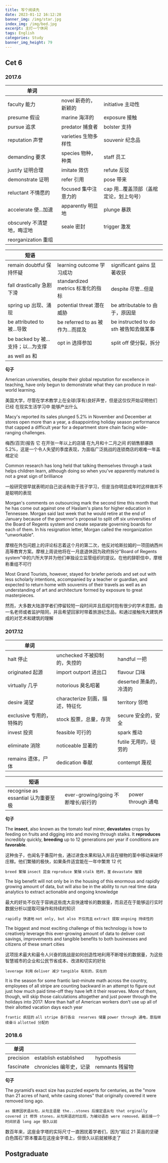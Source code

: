 ```yaml
---
title: 写个阅读先
date: 2023-01-12 16:12:28
banner_img: /img/star.jpg
index_img: /img/bed.jpg
excerpt: 主打一个休闲
tags: English
categories: Study
banner_img_height: 79
---
```


## Cet 6

### 2017.6

| 单词                       |                      |                                         |
| -------------------------- | -------------------- | --------------------------------------- |
| faculty 能力               | novel 新奇的，新颖的 | initiative 主动性                       |
| presume 假设               | marine 海洋的        | exposure 接触                           |
| pursue 追求                | predator 捕食者      | bolster 支持                            |
| reputation 声誉            | varieties 生物多样性 | souvenir 纪念品                         |
| demanding 要求             | species 物种，种类   | staff 员工                              |
| justify 证明合理           | imitate 效仿         | refute 反驳                             |
| demonstrate 证明           | refer 引用           | pose 带来                               |
| reluctant 不情愿的         | focused 集中注意力的 | cap 用...覆盖顶部（盖棺定论，划上句号） |
| accelerate 使...加速       | apparently 明显地    | plunge 暴跌                             |
| obscurely 不清楚地，晦涩地 | seale 密封           | trigger 激发                            |
| reorganization 重组        |                      |                                         |

| **短语**                            |                                   |                                        |
| ----------------------------------- | --------------------------------- | -------------------------------------- |
| remain doubtful 保持怀疑            | learning outcome 学习成功         | significant gains 显著收获             |
| fall drastically 急剧下滑           | standardized metrics 标准化的指标 | despite 尽管...但是                    |
| spring up 出现、涌现                | potential threat 潜在威胁         | be attributable to 由于，原因是        |
| be attributed to 被...导致          | be referred to as 被作为...而提及 | be instructed to do sth 被告知去做某事 |
| be backed by 被...支持；以...为支撑 | opt in 选择参加                   | split off 使分裂，拆分                 |
| as well as 和                       |                                   |                                        |

**句子**

American universities, despite their global reputation for excellence in teaching, have only begun to demonstrate what they can produce in real-world learning.

美国大学，尽管在学术教学上在全球(享有)良好声誉，但是这仅仅开始证明他们 已经 在现实生活学习中 能够产出什么

Macy's reported its sales plunged 5.2% in November and December at stores open more than a year, a disappointing holiday season performance that capped a difficult year for a department store chain facing wide-ranging challenges.

梅西(百货)报告 它 在开张一年以上的店铺 在九月和十二月之间 的销售额暴跌5.2%，这是一个令人失望的季度表现，为面临广泛挑战的连锁商店的艰难一年盖棺定论

Common research has long held that talking themselves through a task helps children learn, although doing so when you've apparently matured is not a great sign of brilliance

一般研究很早就表明对自己说话有助于孩子学习，但是当你明显成年时这样做并不是聪明的表现

Morgan's comments on outsourcing mark the second time this month that he has come out against one of Haslam's plans for higher education in Tennessee. Morgan said last week that he would retire at the end of January because of the governor's proposal to split off six universities of the Board of Regents system and create separate governing boards for each of them. In his resignation letter, Morgan called the reorganization "unworkable".

摩根在外包问题上的评论标志着这个月的第二次，他反对哈斯拉姆的一项田纳西州高等教育方案。摩根上周说他将在一月底退休因为政府拆分"Board of Regents system"中的六所大学并为他们单独设立监管组织的提议。在他的辞职信中，摩根称重组不可行

Most Grand Tourists, however, stayed for briefer periods and set out with less scholarly intentions, accompanied by a teacher or guardian, and expected to return home with souvenirs of their travels as well as an understanding of art and architecture formed by exposure to great masterpieces.

然而，大多数大陆游学者们停留较短一段时间并且启程时抱有很少的学术意图，由一名老师或者监护陪同，并且希望回家时带着旅游纪念品，和通过接触伟大建筑养成的对艺术和建筑的理解

### 2017.12

| 单词                     |                                 |                         |
| ------------------------ | ------------------------------- | ----------------------- |
| halt 停止                | unchecked 不被抑制的，失控的    | handful 一把            |
| originated 起源          | import outport 进出口           | flavour 口味            |
| virtually 几乎           | notorious 臭名昭著              | deserted 萧条的，冷清的 |
| desire 渴望              | characterize 刻画，描述，特征化 | territory 领地          |
| exclusive 专用的，特殊的 | stock 股票，总量，存货          | secure 安全的，安全     |
| invest 投资              | feasible 可行的                 | spark 推动              |
| eliminate 消除           | noticeable 显著的               | futile 无用的，徒劳的   |
| remains 遗体，尸体       | dedication 奉献                 | contempt 蔑视           |

| **短语**                            |                                    |                    |
| ----------------------------------- | ---------------------------------- | ------------------ |
| recognise as essantial 认为重要至极 | ever-growing/going 不断增长/前行的 | power through 通电 |

**句子**

The **insect**, also known as the tomato leaf miner, **devastates** crops by feeding on fruits and digging into and moving through stalks. It **reproduces** incredibly quickly, **breeding** up to 12 generations per year if conditions are **favorable**.

这种虫子，也闻名于番茄叶虫，通过进食水果和钻入并且在植物的茎中移动来破坏庄稼。他们繁殖的极快，如果条件适宜能在一年中繁育 12 代

`breed 繁殖` `insect 昆虫` `reproduce 繁殖` `stalk 秸秆，茎` `devastate 摧毁`

The big benefit will not only be in the housing of this enormous and rapidly growing amount of data, but will also be in the ability to run real time data analytics to extract actionable and ongoing knowledge

最大的好处不仅在于容纳这些庞大且快速增长的数据量，而且还在于能够运行实时数据分析以提取可操作和持续的知识

`rapidly 快速地` `not only, but also 不仅而且` `extract 提取` `ongoing 持续性的`

The biggest and most exciting challenge of this technology is how to creatively leverage this ever-growing amount of data to deliver cost savings, improvements and tangible benefits to both businesses and citizens of these smart cities

这项技术最大和最令人兴奋的挑战是如何创造性地利用不断增长的数据量，为这些智慧城市的企业和公民节省成本、改进和切实的好处

`leverage 利用` `deliver 减少` `tangible 有形的，实在的`

It is the season for some frantic last-minute math across the country, employees of all stripe are counting backward in an attempt to figure out just how much paid time-off they have left it their reserves. More of them, though, will skip those calculations altogether and just power through the holidays into 2017: More than half of American workers don’t use up all of their allotted vacation days each year

`frantic 疯狂的` `all stripe 各行各业` ` reserves 储量` `power through 通电，意指继续奋斗` `allotted 分配的`

### 2018.6

| 单词      |                         |                 |
| --------- | ----------------------- | --------------- |
| precision | establish established   | hypothesis      |
| fascinate | chronicles 编年史，记录 | remnants 残留物 |

**句子**

The pyramid’s exact size has puzzled experts for centuries, as the "more than 21 acres of hard, white casing stones" that originally covered it were removed long ago.

`as 接原因状语从句，从句主语是 the...stones 后接定语从句 that orginally covered it 修饰 stones，从句宾语这时出现，为被动语态 were removed，最后接一个时间状语 long age 很久以前` 

数百年来，这座金字塔的实际尺寸一直困扰着学者们，因为“超过 21 英亩的坚硬白色围石”原本覆盖在这座金字塔上，但很久以前就被移走了

## Postgraduate
